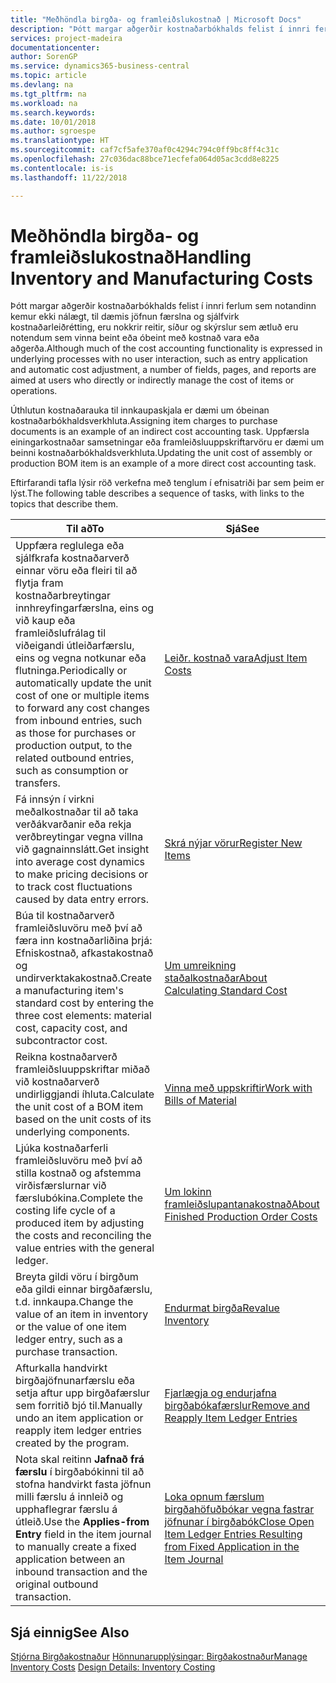 ```yaml
---
title: "Meðhöndla birgða- og framleiðslukostnað | Microsoft Docs"
description: "Þótt margar aðgerðir kostnaðarbókhalds felist í innri ferlum sem notandinn kemur ekki nálægt, til dæmis jöfnun færslna og sjálfvirk kostnaðarleiðrétting, eru nokkrir reitir, síður og skýrslur sem ætluð eru notendum sem vinna beint eða óbeint með kostnað vara eða aðgerða."
services: project-madeira
documentationcenter: 
author: SorenGP
ms.service: dynamics365-business-central
ms.topic: article
ms.devlang: na
ms.tgt_pltfrm: na
ms.workload: na
ms.search.keywords: 
ms.date: 10/01/2018
ms.author: sgroespe
ms.translationtype: HT
ms.sourcegitcommit: caf7cf5afe370af0c4294c794c0ff9bc8ff4c31c
ms.openlocfilehash: 27c036dac88bce71ecfefa064d05ac3cdd8e8225
ms.contentlocale: is-is
ms.lasthandoff: 11/22/2018

---
```

# <a name="handling-inventory-and-manufacturing-costs"></a><span data-ttu-id="7e202-103">Meðhöndla birgða- og framleiðslukostnað</span><span class="sxs-lookup"><span data-stu-id="7e202-103">Handling Inventory and Manufacturing Costs</span></span>
<span data-ttu-id="7e202-104">Þótt margar aðgerðir kostnaðarbókhalds felist í innri ferlum sem notandinn kemur ekki nálægt, til dæmis jöfnun færslna og sjálfvirk kostnaðarleiðrétting, eru nokkrir reitir, síður og skýrslur sem ætluð eru notendum sem vinna beint eða óbeint með kostnað vara eða aðgerða.</span><span class="sxs-lookup"><span data-stu-id="7e202-104">Although much of the cost accounting functionality is expressed in underlying processes with no user interaction, such as entry application and automatic cost adjustment, a number of fields, pages, and reports are aimed at users who directly or indirectly manage the cost of items or operations.</span></span>  

 <span data-ttu-id="7e202-105">Úthlutun kostnaðarauka til innkaupaskjala er dæmi um óbeinan kostnaðarbókhaldsverkhluta.</span><span class="sxs-lookup"><span data-stu-id="7e202-105">Assigning item charges to purchase documents is an example of an indirect cost accounting task.</span></span> <span data-ttu-id="7e202-106">Uppfærsla einingarkostnaðar samsetningar eða framleiðsluuppskriftarvöru er dæmi um beinni kostnaðarbókhaldsverkhluta.</span><span class="sxs-lookup"><span data-stu-id="7e202-106">Updating the unit cost of assembly or production BOM item is an example of a more direct cost accounting task.</span></span>  

 <span data-ttu-id="7e202-107">Eftirfarandi tafla lýsir röð verkefna með tenglum í efnisatriði þar sem þeim er lýst.</span><span class="sxs-lookup"><span data-stu-id="7e202-107">The following table describes a sequence of tasks, with links to the topics that describe them.</span></span>   

|<span data-ttu-id="7e202-108">**Til að**</span><span class="sxs-lookup"><span data-stu-id="7e202-108">**To**</span></span>|<span data-ttu-id="7e202-109">**Sjá**</span><span class="sxs-lookup"><span data-stu-id="7e202-109">**See**</span></span>|  
|------------|-------------|  
|<span data-ttu-id="7e202-110">Uppfæra reglulega eða sjálfkrafa kostnaðarverð einnar vöru eða fleiri til að flytja fram kostnaðarbreytingar innhreyfingarfærslna, eins og við kaup eða framleiðslufrálag til viðeigandi útleiðarfærslu, eins og vegna notkunar eða flutninga.</span><span class="sxs-lookup"><span data-stu-id="7e202-110">Periodically or automatically update the unit cost of one or multiple items to forward any cost changes from inbound entries, such as those for purchases or production output, to the related outbound entries, such as consumption or transfers.</span></span>|[<span data-ttu-id="7e202-111">Leiðr. kostnað vara</span><span class="sxs-lookup"><span data-stu-id="7e202-111">Adjust Item Costs</span></span>](inventory-how-adjust-item-costs.md)|  
|<span data-ttu-id="7e202-112">Fá innsýn í virkni meðalkostnaðar til að taka verðákvarðanir eða rekja verðbreytingar vegna villna við gagnainnslátt.</span><span class="sxs-lookup"><span data-stu-id="7e202-112">Get insight into average cost dynamics to make pricing decisions or to track cost fluctuations caused by data entry errors.</span></span>|[<span data-ttu-id="7e202-113">Skrá nýjar vörur</span><span class="sxs-lookup"><span data-stu-id="7e202-113">Register New Items</span></span>](inventory-how-register-new-items.md)|  
|<span data-ttu-id="7e202-114">Búa til kostnaðarverð framleiðsluvöru með því að færa inn kostnaðarliðina þrjá: Efniskostnað, afkastakostnað og undirverktakakostnað.</span><span class="sxs-lookup"><span data-stu-id="7e202-114">Create a manufacturing item's standard cost by entering the three cost elements: material cost, capacity cost, and subcontractor cost.</span></span>|[<span data-ttu-id="7e202-115">Um umreikning staðalkostnaðar</span><span class="sxs-lookup"><span data-stu-id="7e202-115">About Calculating Standard Cost</span></span>](finance-about-calculating-standard-cost.md)|  
|<span data-ttu-id="7e202-116">Reikna kostnaðarverð framleiðsluuppskriftar miðað við kostnaðarverð undirliggjandi íhluta.</span><span class="sxs-lookup"><span data-stu-id="7e202-116">Calculate the unit cost of a BOM item based on the unit costs of its underlying components.</span></span>|[<span data-ttu-id="7e202-117">Vinna með uppskriftir</span><span class="sxs-lookup"><span data-stu-id="7e202-117">Work with Bills of Material</span></span>](inventory-how-work-BOMs.md)|  
|<span data-ttu-id="7e202-118">Ljúka kostnaðarferli framleiðsluvöru með því að stilla kostnað og afstemma virðisfærslurnar við færslubókina.</span><span class="sxs-lookup"><span data-stu-id="7e202-118">Complete the costing life cycle of a produced item by adjusting the costs and reconciling the value entries with the general ledger.</span></span>|[<span data-ttu-id="7e202-119">Um lokinn framleiðslupantanakostnað</span><span class="sxs-lookup"><span data-stu-id="7e202-119">About Finished Production Order Costs</span></span>](finance-about-finished-production-order-costs.md)|  
|<span data-ttu-id="7e202-120">Breyta gildi vöru í birgðum eða gildi einnar birgðafærslu, t.d. innkaupa.</span><span class="sxs-lookup"><span data-stu-id="7e202-120">Change the value of an item in inventory or the value of one item ledger entry, such as a purchase transaction.</span></span>|[<span data-ttu-id="7e202-121">Endurmat birgða</span><span class="sxs-lookup"><span data-stu-id="7e202-121">Revalue Inventory</span></span>](inventory-how-revalue-inventory.md)|
|<span data-ttu-id="7e202-122">Afturkalla handvirkt birgðajöfnunarfærslu eða setja aftur upp birgðafærslur sem forritið bjó til.</span><span class="sxs-lookup"><span data-stu-id="7e202-122">Manually undo an item application or reapply item ledger entries created by the program.</span></span>|[<span data-ttu-id="7e202-123">Fjarlægja og endurjafna birgðabókafærslur</span><span class="sxs-lookup"><span data-stu-id="7e202-123">Remove and Reapply Item Ledger Entries</span></span>](finance-how-to-remove-and-reapply-item-entries.md)|  
|<span data-ttu-id="7e202-124">Nota skal reitinn **Jafnað frá færslu** í birgðabókinni til að stofna handvirkt fasta jöfnun milli færslu á innleið og upphaflegrar færslu á útleið.</span><span class="sxs-lookup"><span data-stu-id="7e202-124">Use the **Applies-from Entry** field in the item journal to manually create a fixed application between an inbound transaction and the original outbound transaction.</span></span>|[<span data-ttu-id="7e202-125">Loka opnum færslum birgðahöfuðbókar vegna fastrar jöfnunar í birgðabók</span><span class="sxs-lookup"><span data-stu-id="7e202-125">Close Open Item Ledger Entries Resulting from Fixed Application in the Item Journal</span></span>](finance-how-to-close-open-item-ledger-entries-resulting-from-fixed-application-in-the-item-journal.md)|  

## <a name="see-also"></a><span data-ttu-id="7e202-126">Sjá einnig</span><span class="sxs-lookup"><span data-stu-id="7e202-126">See Also</span></span>  
<span data-ttu-id="7e202-127">[Stjórna Birgðakostnaður](finance-manage-inventory-costs.md)
[Hönnunarupplýsingar: Birgðakostnaður](design-details-inventory-costing.md)</span><span class="sxs-lookup"><span data-stu-id="7e202-127">[Manage Inventory Costs](finance-manage-inventory-costs.md)
[Design Details: Inventory Costing](design-details-inventory-costing.md)</span></span>

